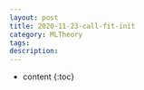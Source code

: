 ```yaml
---
layout: post
title: 2020-11-23-call-fit-init 
category: MLTheory
tags: 
description: 
---
```

* content
{:toc}
